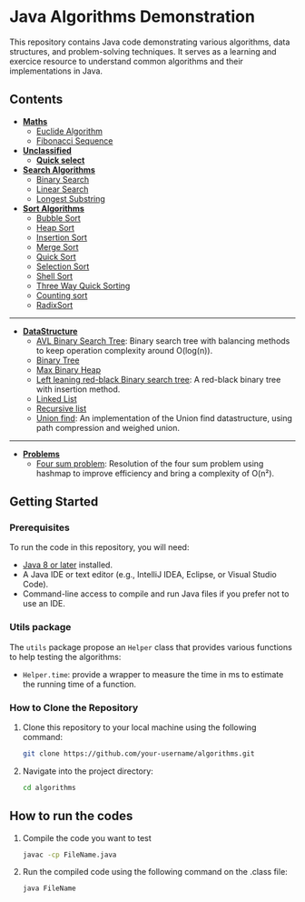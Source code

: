 # Java Algorithms Demonstration

This repository contains Java code demonstrating various algorithms, data structures, and problem-solving techniques. It serves as a learning and exercice resource to understand common algorithms and their implementations in Java.

## Contents

- **[Maths](/maths)**
    - [Euclide Algorithm](/maths/EuclideAlgorithm.java)
    - [Fibonacci Sequence](/maths/FibonacciSequence.java)
- **[Unclassified](/other)**
    - **[Quick select](/other/QuickSelect.java)**
- **[Search Algorithms](/search)** 
    - [Binary Search](/search/BinarySearch.java)
    - [Linear Search](/search/LinearSearch.java)
    - [Longest Substring](/search/LongestSubstring.java)
- **[Sort Algorithms](/sort)**
    - [Bubble Sort](/sort/BubbleSort.java)
    - [Heap Sort](/sort/HeapSort.java)
    - [Insertion Sort](/sort/InsertionSort.java)
    - [Merge Sort](/sort/MergeSort.java)
    - [Quick Sort](/sort/QuickSort.java)
    - [Selection Sort](/sort/SelectionSort.java)
    - [Shell Sort](/sort/ShellSort.java)
    - [Three Way Quick Sorting](/sort/ThreeWaySorting.java)
    - [Counting sort](/sort/CountingSort.java)
    - [RadixSort](/sort/RadixSort.java)

--- 

- **[DataStructure](/DataStructure/)**
    - [AVL Binary Search Tree](/DataStructure/AVLBinarySearchTree.java): Binary search tree with balancing methods to keep operation complexity around O(log(n)).
    - [Binary Tree](/DataStructure/BinaryTree.java)
    - [Max Binary Heap](/DataStructure/MaxHeap.java)
    - [Left leaning red-black Binary search tree](/DataStructure/LLRBTree.java): A red-black binary tree with insertion method.
    - [Linked List](/DataStructure/LinkedList.java)
    - [Recursive list](/DataStructure/RecursiveList.java)
    - [Union find](/DataStructure/UnionFind.java): An implementation of the Union find datastructure, using path compression and weighed union.

--- 

- **[Problems](/problems/)**
    - [Four sum problem](/problems/FourSum.java): Resolution of the four sum problem using hashmap to improve efficiency and bring a complexity of O(n²).

## Getting Started

### Prerequisites

To run the code in this repository, you will need:

- [Java 8 or later](https://www.oracle.com/java/technologies/javase-jdk11-downloads.html) installed.
- A Java IDE or text editor (e.g., IntelliJ IDEA, Eclipse, or Visual Studio Code).
- Command-line access to compile and run Java files if you prefer not to use an IDE.

### Utils package
The `utils` package propose an `Helper` class that provides various functions to help testing the algorithms:
- `Helper.time`:  provide a wrapper to measure the time in ms to estimate the running time of a function.

### How to Clone the Repository

1. Clone this repository to your local machine using the following command:

   ```bash
   git clone https://github.com/your-username/algorithms.git
   ```
2.  Navigate into the project directory:
    ```bash
    cd algorithms
    ```

## How to run the codes

1. Compile the code you want to test
    ```bash
    javac -cp FileName.java
    ```
2. Run the compiled code using the following command on the .class file:
    ```bash
    java FileName
    ```
